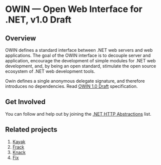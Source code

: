 # OWIN — Open Web Interface for .NET, v1.0 Draft 

## Overview

OWIN defines a standard interface between .NET web servers and web applications. The goal of the OWIN interface is to decouple server and application, encourage the development of simple modules for .NET web development, and, by being an open standard, stimulate the open source ecosystem of .NET web development tools. 

Owin defines a single anonymous delegate signature, and therefore introduces no dependencies. Read [OWIN 1.0 Draft](http://owin.github.com/owin) specification.

## Get Involved

You can follow and help out by joining the [.NET HTTP Abstractions](http://groups.google.com/group/net-http-abstractions) list.

## Related projects

1. [Kayak](http://kayakhttp.com/)
1. [Frack](https://github.com/panesofglass/frack)
1. [Knack](https://github.com/remi/knack)
1. [Fix](https://github.com/markrendle/Fix)